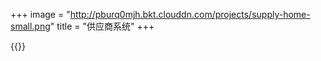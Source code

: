 +++
image = "http://pburq0mjh.bkt.clouddn.com/projects/supply-home-small.png"
title = "供应商系统"
+++
<!--more-->

{{<gallery src="官方首页|http://pburq0mjh.bkt.clouddn.com/projects/supply-home.png,供应商管理|http://pburq0mjh.bkt.clouddn.com/projects/order.png">}}